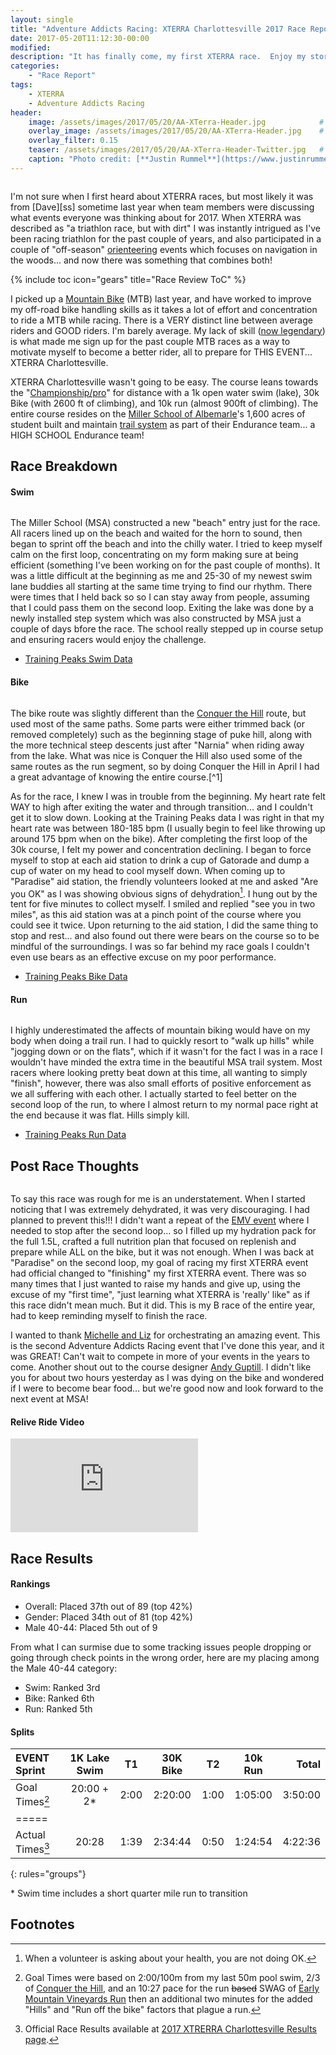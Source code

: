 ```yaml
---
layout: single
title: "Adventure Addicts Racing: XTERRA Charlottesville 2017 Race Report"
date: 2017-05-20T11:12:30-00:00
modified:
description: "It has finally come, my first XTERRA race.  Enjoy my story of pain and suffering... as it was FUN!"
categories:
    - "Race Report"
tags:
    - XTERRA
    - Adventure Addicts Racing
header:
    image: /assets/images/2017/05/20/AA-XTerra-Header.jpg            # Twitter (use 'overlay_image')
    overlay_image: /assets/images/2017/05/20/AA-XTerra-Header.jpg    # Article header at 2048x768
    overlay_filter: 0.15
    teaser: /assets/images/2017/05/20/AA-XTerra-Header-Twitter.jpg   # Shrink image to 575x216
    caption: "Photo credit: [**Justin Rummel**](https://www.justinrummel.com)"
---
```

<p class="align-left"><a href="{{ site.url }}/assets/images/2017/05/20/AA-XTerra-LG-2.jpg"><img src="{{ site.url }}/assets/images/2017/05/20/AA-XTerra-SM-2.jpg" alt="" /></a></p>I'm not sure when I first heard about XTERRA races, but most likely it was from [Dave][ss] sometime last year when team members were discussing what events everyone was thinking about for 2017.  When XTERRA was described as "a triathlon race, but with dirt" I was instantly intrigued as I've been racing triathlon for the past couple of years, and also participated in a couple of "off-season" <a href="{{ site.url }}/tags/orienteering/">orienteering</a> events which focuses on navigation in the woods... and now there was something that combines both!

<!-- Table of Contents -->
{% include toc icon="gears" title="Race Review ToC" %}


I picked up a <a href="{{ site.url }}/rendezvous-run-and-ride-2016-double-race-report/#jr_ride">Mountain Bike</a> (MTB) last year, and have worked to improve my off-road bike handling skills as it takes a lot of effort and concentration to ride a MTB while racing.  There is a VERY distinct line between average riders and GOOD riders.  I'm barely average.  My lack of skill ([now legendary][217930866]) is what made me sign up for the past couple MTB races as a way to motivate myself to become a better rider, all to prepare for THIS EVENT... XTERRA Charlottesville.

XTERRA Charlottesville wasn't going to be easy.  The course leans towards the "[Championship/pro][thedistance]" for distance with a 1k open water swim (lake), 30k Bike (with 2600 ft of climbing), and 10k run (almost 900ft of climbing).  The entire course resides on the [Miller School of Albemarle][msa]'s 1,600 acres of student built and maintain [trail system][MSA-enduro] as part of their Endurance team... a HIGH SCHOOL Endurance team!

Race Breakdown
---

#### Swim

<p class="align-left"><a href="{{ site.url }}/assets/images/2017/05/20/AA-XTerra-LG-5.jpg"><img src="{{ site.url }}/assets/images/2017/05/20/AA-XTerra-SM-5.jpg" alt="" /></a></p>The Miller School (MSA) constructed a new "beach" entry just for the race.  All racers lined up on the beach and waited for the horn to sound, then began to sprint off the beach and into the chilly water.  I tried to keep myself calm on the first loop, concentrating on my form making sure at being efficient (something I've been working on for the past couple of months).  It was a little difficult at the beginning as me and 25-30 of my newest swim lane buddies all starting at the same time trying to find our rhythm.  There were times that I held back so so I can stay away from people, assuming that I could pass them on the second loop.  Exiting the lake was done by a newly installed step system which was also constructed by MSA just a couple of days bfore the race.  The school really stepped up in course setup and ensuring racers would enjoy the challenge.

- [Training Peaks Swim Data](http://tpks.ws/LiPv4)

#### Bike

<p class="align-right"><a href="{{ site.url }}/assets/images/2017/05/20/AA-XTerra-LG-1.jpg"><img src="{{ site.url }}/assets/images/2017/05/20/AA-XTerra-SM-1.jpg" alt="" /></a></p>The bike route was slightly different than the <a href="{{ site.url }}/conquer-the-hill-at-miller-school-of-albemarle-2017/">Conquer the Hill</a> route, but used most of the same paths.  Some parts were either trimmed back (or removed completely) such as the beginning stage of puke hill, along with the more technical steep descents just after "Narnia" when riding away from the lake.  What was nice is Conquer the Hill also used some of the same routes as the run segment, so by doing Conquer the Hill in April I had a great advantage of knowing the entire course.[^1]

As for the race, I knew I was in trouble from the beginning.  My heart rate felt WAY to high after exiting the water and through transition... and I couldn't get it to slow down.  Looking at the Training Peaks data I was right in that my heart rate was between 180-185 bpm (I usually begin to feel like throwing up around 175 bpm when on the bike).  After completing the first loop of the 30k course, I felt my power and concentration declining.  I began to force myself to stop at each aid station to drink a cup of Gatorade and dump a cup of water on my head to cool myself down.  When coming up to "Paradise" aid station, the friendly volunteers looked at me and asked "Are you OK" as I was showing obvious signs of dehydration[^2].  I hung out by the tent for five minutes to collect myself.  I smiled and replied "see you in two miles", as this aid station was at a pinch point of the course where you could see it twice.  Upon returning to the aid station, I did the same thing to stop and rest... and also found out there were bears on the course so to be mindful of the surroundings.  I was so far behind my race goals I couldn't even use bears as an effective excuse on my poor performance.

- [Training Peaks Bike Data](http://tpks.ws/1AzIf)

<!-- **Strava Ride Activity**
<div class="embed-container embed-container-16x9">
    <iframe src='https://www.strava.com/activities/997394937/embed/e4576df072c4b46752186428faae5fa980a838e6' frameborder='0' allowtransparency webkitAllowFullScreen mozallowfullscreen allowFullScreen></iframe>
</div> -->

#### Run

<p class="align-left"><a href="{{ site.url }}/assets/images/2017/05/20/AA-XTerra-LG-6.jpg"><img src="{{ site.url }}/assets/images/2017/05/20/AA-XTerra-SM-6.jpg" alt="" /></a></p>I highly underestimated the affects of mountain biking would have on my body when doing a trail run.  I had to quickly resort to "walk up hills" while "jogging down or on the flats", which if it wasn't for the fact I was in a race I wouldn't have minded the extra time in the beautiful MSA trail system.  Most racers where looking pretty beat down at this time, all wanting to simply "finish", however, there was also small efforts of positive enforcement as we all suffering with each other.  I actually started to feel better on the second loop of the run, to where I almost return to my normal pace right at the end because it was flat.  Hills simply kill.

- [Training Peaks Run Data](http://tpks.ws/6ja6j)

<!-- **Strava Run Activity**
<div class="embed-container embed-container-16x9">
    <iframe src='https://www.strava.com/activities/997394948/embed/10fed54962df02b07816affba5bd89b99a483f60' frameborder='0' allowtransparency webkitAllowFullScreen mozallowfullscreen allowFullScreen></iframe>
</div> -->


Post Race Thoughts
---

<p class="align-left"><a href="{{ site.url }}/assets/images/2017/05/20/AA-XTerra-LG-4.jpg"><img src="{{ site.url }}/assets/images/2017/05/20/AA-XTerra-SM-4.jpg" alt="" /></a></p>To say this race was rough for me is an understatement.  When I started noticing that I was extremely dehydrated, it was very discouraging.  I had planned to prevent this!!!  I didn't want a repeat of the <a href="{{ site.url }}/adventure-enablers-early-mountain-vineyards-run-and-ride-2017/">EMV event</a> where I needed to stop after the second loop... so I filled up my hydration pack for the full 1.5L, crafted a full nutrition plan that focused on replenish and prepare while ALL on the bike, but it was not enough.  When I was back at "Paradise" on the second loop, my goal of racing my first XTERRA event had official changed to "finishing" my first XTERRA event.  There was so many times that I just wanted to raise my hands and give up, using the excuse of my "first time", "just learning what XTERRA is 'really' like" as if this race didn't mean much.  But it did.  This is my B race of the entire year, had to keep reminding myself to finish the race.

I wanted to thank [Michelle and Liz][aaa] for orchestrating an amazing event.  This is the second Adventure Addicts Racing event that I've done this year, and it was GREAT!  Can't wait to compete in more of your events in the years to come.  Another shout out to the course designer [Andy Guptill][andy].  I didn't like you for about two hours yesterday as I was dying on the bike and wondered if I were to become bear food... but we're good now and look forward to the next event at MSA!

<!-- Relive Frame -->
#### Relive Ride Video
<div class="embed-container embed-container-16x9">
    <iframe src='https://www.relive.cc/view/997394937/embed?x-ref=sc' frameborder='0' allowtransparency webkitAllowFullScreen mozallowfullscreen allowFullScreen></iframe>
</div>



Race Results
---

#### Rankings

- Overall: Placed 37th out of 89 (top 42%)
- Gender: Placed 34th out of 81 (top 42%)
- Male 40-44: Placed 5th out of 9

From what I can surmise due to some tracking issues people dropping or going through check points in the wrong order, here are my placing among the Male 40-44 category:

- Swim: Ranked 3rd
- Bike: Ranked 6th
- Run: Ranked 5th


<!--
#### Updated 2016-09-02 (Race Photos)

half third fourth fifth sixth

<figure class="fourth">
<a href="{{ site.url }}/assets/images/2017/05/20/EVENT-PRO-LG-1.jpg"><img src="{{ site.url }}/assets/images/2017/05/20/EVENT-PRO-SM-1.jpg" alt="" /></a>
<a href="{{ site.url }}/assets/images/2017/05/20/EVENT-PRO-LG-2.jpg"><img src="{{ site.url }}/assets/images/2017/05/20/EVENT-PRO-SM-2.jpg" alt="" /></a>
<a href="{{ site.url }}/assets/images/2017/05/20/EVENT-PRO-LG-3.jpg"><img src="{{ site.url }}/assets/images/2017/05/20/EVENT-PRO-SM-3.jpg" alt="" /></a>
<a href="{{ site.url }}/assets/images/2017/05/20/EVENT-PRO-LG-4.jpg"><img src="{{ site.url }}/assets/images/2017/05/20/EVENT-PRO-SM-4.jpg" alt="" /></a>
</figure>
-->

#### Splits

| EVENT Sprint       | 1K Lake Swim | T1   | 30K Bike | T2   | 10k Run  | Total       |
|:-------------------|:------------:|:----:|:--------:|:----:|:--------:|------------:|
| Goal Times[^3]     | 20:00 + 2\*   | 2:00 | 2:20:00  | 1:00 | 1:05:00  | 3:50:00     |
|=====
| Actual Times[^4]   | 20:28        | 1:39 | 2:34:44  | 0:50 | 1:24:54  | 4:22:36     |
{: rules="groups"}

\* Swim time includes a short quarter mile run to transition

Footnotes
---

[^1]: XTERRA race map is found on [Adventure Addicts Racing][map-aa], while a generic map of MSA trail system is [available here][map-msa].
[^2]: When a volunteer is asking about your health, you are not doing OK.
[^3]: Goal Times were based on 2:00/100m from my last 50m pool swim, 2/3 of <a href="{{ site.url }}/conquer-the-hill-at-miller-school-of-albemarle-2017/">Conquer the Hill</a>, and an 10:27 pace for the run ~~based~~ SWAG of <a href="{{ site.url }}/adventure-enablers-early-mountain-vineyards-run-and-ride-2017/">Early Mountain Vineyards Run</a> then an additional two minutes for the added "Hills" and "Run off the bike" factors that plague a run.
[^4]: Official Race Results available at [2017 XTRERRA Charlottesville Results page][x-results-page].

[ss]: http://www.speedsherpa.com/coach
[xterra-charlottesville]: http://www.adventureaddictsracing.com/xterra-charlottesville/
[217930866]: https://vimeo.com/217930866
[thedistance]: https://en.wikipedia.org/wiki/XTERRA_Triathlon#Race_format
[msa]: http://millerschoolofalbemarle.org
[MSA-enduro]: https://www.msacycling.org/new-page-1/
[aaa]: http://www.adventureaddictsracing.com/about-us/founders/
[andy]: https://www.msacycling.org/new-page-2/
[x-results-page]: http://www.raceworkstiming.com/05-20-17-xterra-tri-charlottesville
[x-results-me]: http://georesults.racemine.com/race-works-timing/events/2017/2017-xtrerra-charlottesville/140/entrant
[map-aa]: http://www.adventureaddictsracing.com/wp-content/uploads/2016/12/Racemap_051617c.jpg
[map-msa]: https://www.msacycling.org/s/Miller_mountainbike_sizeDfinal.pdf
